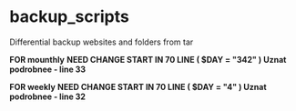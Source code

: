 # backup_scripts
Differential backup websites and folders from tar

**FOR mounthly**
**NEED CHANGE START IN 70 LINE ( $DAY = "342" )  Uznat podrobnee - line 33**

**FOR weekly**
**NEED CHANGE START IN 70 LINE ( $DAY = "4" )  Uznat podrobnee - line 32**
